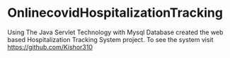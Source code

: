 # OnlinecovidHospitalizationTracking
Using The Java Servlet Technology with Mysql Database created the web based Hospitalization Tracking System project. To see the system visit https://github.com/Kishor310
